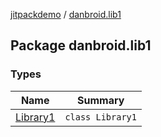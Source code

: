 [jitpackdemo](../index.md) / [danbroid.lib1](./index.md)

## Package danbroid.lib1

### Types

| Name | Summary |
|---|---|
| [Library1](-library1/index.md) | `class Library1` |
